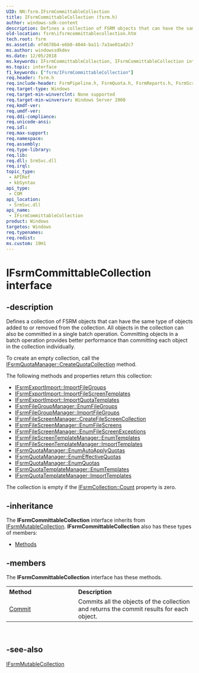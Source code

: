 ```yaml
---
UID: NN:fsrm.IFsrmCommittableCollection
title: IFsrmCommittableCollection (fsrm.h)
author: windows-sdk-content
description: Defines a collection of FSRM objects that can have the same type of objects added to or removed from the collection. All objects in the collection can also be committed in a single batch operation.
old-location: fsrm\ifsrmcommittablecollection.htm
tech.root: fsrm
ms.assetid: ef4678b4-e6b0-4044-ba11-7a3ae01ad2c7
ms.author: windowssdkdev
ms.date: 12/05/2018
ms.keywords: IFsrmCommittableCollection, IFsrmCommittableCollection interface [File Server Resource Manager], IFsrmCommittableCollection interface [File Server Resource Manager],described, fs.ifsrmcommitablecollection, fs.ifsrmcommittablecollection, fsrm.ifsrmcommittablecollection, fsrm/IFsrmCommittableCollection
ms.topic: interface
f1_keywords: ["fsrm/IFsrmCommittableCollection"]
req.header: fsrm.h
req.include-header: FsrmPipeline.h, FsrmQuota.h, FsrmReports.h, FsrmScreen.h
req.target-type: Windows
req.target-min-winverclnt: None supported
req.target-min-winversvr: Windows Server 2008
req.kmdf-ver: 
req.umdf-ver: 
req.ddi-compliance: 
req.unicode-ansi: 
req.idl: 
req.max-support: 
req.namespace: 
req.assembly: 
req.type-library: 
req.lib: 
req.dll: SrmSvc.dll
req.irql: 
topic_type:
 - APIRef
 - kbSyntax
api_type:
 - COM
api_location:
 - SrmSvc.dll
api_name:
 - IFsrmCommittableCollection
product: Windows
targetos: Windows
req.typenames: 
req.redist: 
ms.custom: 19H1
---
```


# IFsrmCommittableCollection interface


## -description


Defines a collection of FSRM objects that can have the same type of objects added to or removed from 
    the collection. All objects in the collection can also be committed in a single batch operation. 
    Committing objects in a batch operation provides better performance than committing each object in the collection 
    individually.

To create an empty collection, call the 
    <a href="https://docs.microsoft.com/previous-versions/windows/desktop/api/fsrmquota/nf-fsrmquota-ifsrmquotamanager-createquotacollection">IFsrmQuotaManager::CreateQuotaCollection</a> 
    method.

The following methods and properties return this collection:
<ul>
<li>
<a href="https://docs.microsoft.com/previous-versions/windows/desktop/api/fsrm/nf-fsrm-ifsrmexportimport-importfilegroups">IFsrmExportImport::ImportFileGroups</a>
</li>
<li>
<a href="https://docs.microsoft.com/previous-versions/windows/desktop/api/fsrm/nf-fsrm-ifsrmexportimport-importfilescreentemplates">IFsrmExportImport::ImportFileScreenTemplates</a>
</li>
<li>
<a href="https://docs.microsoft.com/previous-versions/windows/desktop/api/fsrm/nf-fsrm-ifsrmexportimport-importquotatemplates">IFsrmExportImport::ImportQuotaTemplates</a>
</li>
<li>
<a href="https://docs.microsoft.com/previous-versions/windows/desktop/api/fsrmscreen/nf-fsrmscreen-ifsrmfilegroupmanager-enumfilegroups">IFsrmFileGroupManager::EnumFileGroups</a>
</li>
<li>
<a href="https://docs.microsoft.com/previous-versions/windows/desktop/api/fsrmscreen/nf-fsrmscreen-ifsrmfilegroupmanager-importfilegroups">IFsrmFileGroupManager::ImportFileGroups</a>
</li>
<li>
<a href="https://docs.microsoft.com/previous-versions/windows/desktop/api/fsrmscreen/nf-fsrmscreen-ifsrmfilescreenmanager-createfilescreencollection">IFsrmFileScreenManager::CreateFileScreenCollection</a>
</li>
<li>
<a href="https://docs.microsoft.com/previous-versions/windows/desktop/api/fsrmscreen/nf-fsrmscreen-ifsrmfilescreenmanager-enumfilescreens">IFsrmFileScreenManager::EnumFileScreens</a>
</li>
<li>
<a href="https://docs.microsoft.com/previous-versions/windows/desktop/api/fsrmscreen/nf-fsrmscreen-ifsrmfilescreenmanager-enumfilescreenexceptions">IFsrmFileScreenManager::EnumFileScreenExceptions</a>
</li>
<li>
<a href="https://docs.microsoft.com/previous-versions/windows/desktop/api/fsrmscreen/nf-fsrmscreen-ifsrmfilescreentemplatemanager-enumtemplates">IFsrmFileScreenTemplateManager::EnumTemplates</a>
</li>
<li>
<a href="https://docs.microsoft.com/previous-versions/windows/desktop/api/fsrmscreen/nf-fsrmscreen-ifsrmfilescreentemplatemanager-importtemplates">IFsrmFileScreenTemplateManager::ImportTemplates</a>
</li>
<li>
<a href="https://docs.microsoft.com/previous-versions/windows/desktop/api/fsrmquota/nf-fsrmquota-ifsrmquotamanager-enumautoapplyquotas">IFsrmQuotaManager::EnumAutoApplyQuotas</a>
</li>
<li>
<a href="https://docs.microsoft.com/previous-versions/windows/desktop/api/fsrmquota/nf-fsrmquota-ifsrmquotamanager-enumeffectivequotas">IFsrmQuotaManager::EnumEffectiveQuotas</a>
</li>
<li>
<a href="https://docs.microsoft.com/previous-versions/windows/desktop/api/fsrmquota/nf-fsrmquota-ifsrmquotamanager-enumquotas">IFsrmQuotaManager::EnumQuotas</a>
</li>
<li>
<a href="https://docs.microsoft.com/previous-versions/windows/desktop/api/fsrmquota/nf-fsrmquota-ifsrmquotatemplatemanager-enumtemplates">IFsrmQuotaTemplateManager::EnumTemplates</a>
</li>
<li>
<a href="https://docs.microsoft.com/previous-versions/windows/desktop/api/fsrmquota/nf-fsrmquota-ifsrmquotatemplatemanager-importtemplates">IFsrmQuotaTemplateManager::ImportTemplates</a>
</li>
</ul>The collection is empty if the 
    <a href="https://docs.microsoft.com/previous-versions/windows/desktop/api/fsrm/nf-fsrm-ifsrmcollection-get_count">IFsrmCollection::Count</a> property is zero.


## -inheritance

The <b xmlns:loc="http://microsoft.com/wdcml/l10n">IFsrmCommittableCollection</b> interface inherits from <a href="https://docs.microsoft.com/previous-versions/windows/desktop/api/fsrm/nn-fsrm-ifsrmmutablecollection">IFsrmMutableCollection</a>. <b>IFsrmCommittableCollection</b> also has these types of members:
<ul>
<li><a href="https://docs.microsoft.com/">Methods</a></li>
</ul>

## -members

The <b>IFsrmCommittableCollection</b> interface has these methods.
<table class="members" id="memberListMethods">
<tr>
<th align="left" width="37%">Method</th>
<th align="left" width="63%">Description</th>
</tr>
<tr data="declared;">
<td align="left" width="37%">
<a href="https://docs.microsoft.com/previous-versions/windows/desktop/api/fsrm/nf-fsrm-ifsrmcommittablecollection-commit">Commit</a>
</td>
<td align="left" width="63%">
Commits all the objects of the collection and returns the commit results for each object.

</td>
</tr>
</table> 


## -see-also




<a href="https://docs.microsoft.com/previous-versions/windows/desktop/api/fsrm/nn-fsrm-ifsrmmutablecollection">IFsrmMutableCollection</a>
 

 

